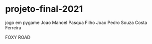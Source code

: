 # projeto-final-2021
jogo em pygame
Joao Manoel Pasqua Filho
Joao Pedro Souza Costa Ferreira

FOXY ROAD
